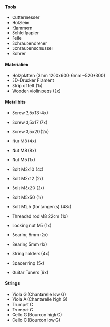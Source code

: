 #### Tools
- Cuttermesser
- Holzleim
- Klammern
- Schleifpapier
- Feile
- Schraubendreher
- Schraubenschlüssel
- Bohrer

#### Materialien
- Holzplatten (3mm 1200x600; 6mm ~520*300)
- 3D-Drucker Filament
- Strip of felt (1x)
- Wooden violin pegs (2x)

#### Metal bits
- Screw 2,5x13 (4x)
- Screw 3,5x17 (7x)
- Screw 3,5x20 (2x)
- Nut M3 (4x)
- Nut M8 (8x)
- Nut M5 (1x)
- Bolt M3x10 (4x)
- Bolt M3x12 (2x)
- Bolt M3x20 (2x)
- Bolt M5x50 (1x)
- Bolt M2,5 (for tangents) (48x)
- Threaded rod M8 22cm (1x)

- Locking nut M5 (1x)
- Bearing 8mm (2x)
- Bearing 5mm (1x)
- String holders (4x)
- Spacer ring (5x)

- Guitar Tuners (6x)

#### Strings
- Viola G (Chantarelle low G)
- Viola A (Chantarelle high G)
- Trumpet C
- Trumpet G
- Cello G (Bourdon high C)
- Cello C (Bourdon low G)